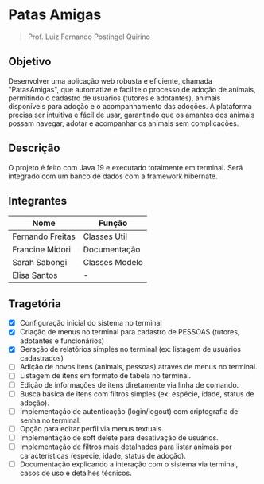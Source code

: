 # Patas Amigas

> Prof. Luiz Fernando Postingel Quirino

## Objetivo

Desenvolver uma aplicação web robusta e eficiente, chamada "PatasAmigas", que automatize e facilite o processo de adoção de animais, permitindo o cadastro de usuários (tutores e adotantes), animais disponíveis para adoção e o acompanhamento das adoções. A plataforma precisa ser intuitiva e fácil de usar, garantindo que os amantes dos animais possam navegar, adotar e acompanhar os animais sem complicações.

## Descrição

O projeto é feito com Java 19 e executado totalmente em terminal. Será integrado com um banco de dados com a framework hibernate.

## Integrantes

| Nome             | Função         |
| ---------------- | -------------- |
| Fernando Freitas | Classes Útil   |
| Francine Midori  | Documentação   |
| Sarah Sabongi    | Classes Modelo |
| Elisa Santos     | -              |

## Tragetória

- [x] Configuração inicial do sistema no terminal
- [x] Criação de menus no terminal para cadastro de PESSOAS (tutores, adotantes e funcionários)
- [x] Geração de relatórios simples no terminal (ex: listagem de usuários cadastrados)
- [ ] Adição de novos itens (animais, pessoas) através de menus no terminal.
- [ ] Listagem de itens em formato de tabela no terminal.
- [ ] Edição de informações de itens diretamente via linha de comando.
- [ ] Busca básica de itens com filtros simples (ex: espécie, idade, status de adoção).
- [ ] Implementação de autenticação (login/logout) com criptografia de senha no terminal.
- [ ] Opção para editar perfil via menus textuais.
- [ ] Implementação de soft delete para desativação de usuários.
- [ ] Implementação de filtros mais detalhados para listar animais por características (espécie, idade, status de adoção).
- [ ] Documentação explicando a interação com o sistema via terminal, casos de uso e detalhes técnicos.
